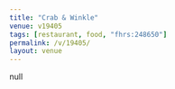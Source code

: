 ```yaml
---
title: "Crab & Winkle"
venue: v19405
tags: [restaurant, food, "fhrs:248650"]
permalink: /v/19405/
layout: venue
---
```

null